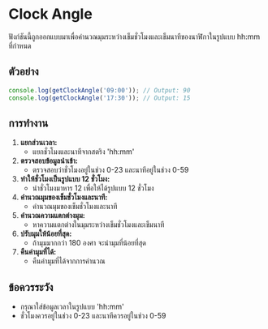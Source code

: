 # Clock Angle

ฟังก์ชันนี้ถูกออกแบบมาเพื่อคำนวณมุมระหว่างเข็มชั่วโมงและเข็มนาทีของนาฬิกาในรูปแบบ hh:mm ที่กำหนด

## ตัวอย่าง

```js
console.log(getClockAngle('09:00')); // Output: 90
console.log(getClockAngle('17:30')); // Output: 15
```

## การทำงาน

1. **แยกส่วนเวลา:** 
    - แยกชั่วโมงและนาทีจากสตริง 'hh:mm'
2. **ตรวจสอบข้อมูลนำเข้า:** 
    - ตรวจสอบว่าชั่วโมงอยู่ในช่วง 0-23 และนาทีอยู่ในช่วง 0-59
3. **ทำให้ชั่วโมงเป็นรูปแบบ 12 ชั่วโมง:** 
    - นำชั่วโมงมาหาร 12 เพื่อให้ได้รูปแบบ 12 ชั่วโมง
4. **คำนวณมุมของเข็มชั่วโมงและนาที:** 
    - คำนวณมุมของเข็มชั่วโมงและนาที
5. **คำนวณความแตกต่างมุม:** 
    - หาความแตกต่างในมุมระหว่างเข็มชั่วโมงและเข็มนาที
6. **ปรับมุมให้น้อยที่สุด:** 
    - ถ้ามุมมากกว่า 180 องศา จะนำมุมที่น้อยที่สุด
7. **คืนค่ามุมที่ได้:** 
    - คืนค่ามุมที่ได้จากการคำนวณ

## ข้อควรระวัง

- กรุณาใส่ข้อมูลเวลาในรูปแบบ 'hh:mm'
- ชั่วโมงควรอยู่ในช่วง 0-23 และนาทีควรอยู่ในช่วง 0-59
